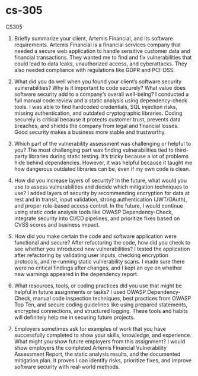 # cs-305
CS305

1. Briefly summarize your client, Artemis Financial, and its software requirements.
Artemis Financial is a financial services company that needed a secure web application to handle sensitive customer data and financial transactions. They wanted me to find and fix vulnerabilities that could lead to data leaks, unauthorized access, and cyberattacks. They also needed compliance with regulations like GDPR and PCI-DSS.

2. What did you do well when you found your client’s software security vulnerabilities? Why is it important to code securely? What value does software security add to a company’s overall well-being?
I conducted a full manual code review and a static analysis using dependency-check tools. I was able to find hardcoded credentials, SQL injection risks, missing authentication, and outdated cryptographic libraries. Coding securely is critical because it protects customer trust, prevents data breaches, and shields the company from legal and financial losses. Good security makes a business more stable and trustworthy.

3. Which part of the vulnerability assessment was challenging or helpful to you?
The most challenging part was finding vulnerabilities tied to third-party libraries during static testing. It’s tricky because a lot of problems hide behind dependencies. However, it was helpful because it taught me how dangerous outdated libraries can be, even if my own code is clean.

4. How did you increase layers of security? In the future, what would you use to assess vulnerabilities and decide which mitigation techniques to use?
I added layers of security by recommending encryption for data at rest and in transit, input validation, strong authentication (JWT/OAuth), and proper role-based access control. In the future, I would continue using static code analysis tools like OWASP Dependency-Check, integrate security into CI/CD pipelines, and prioritize fixes based on CVSS scores and business impact.

5. How did you make certain the code and software application were functional and secure? After refactoring the code, how did you check to see whether you introduced new vulnerabilities?
I tested the application after refactoring by validating user inputs, checking encryption protocols, and re-running static vulnerability scans. I made sure there were no critical findings after changes, and I kept an eye on whether new warnings appeared in the dependency report.

6. What resources, tools, or coding practices did you use that might be helpful in future assignments or tasks?
I used OWASP Dependency-Check, manual code inspection techniques, best practices from OWASP Top Ten, and secure coding guidelines like using prepared statements, encrypted connections, and structured logging. These tools and habits will definitely help me in securing future projects.

7. Employers sometimes ask for examples of work that you have successfully completed to show your skills, knowledge, and experience. What might you show future employers from this assignment?
I would show employers the completed Artemis Financial Vulnerability Assessment Report, the static analysis results, and the documented mitigation plan. It proves I can identify risks, prioritize fixes, and improve software security with real-world methods.
